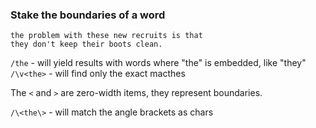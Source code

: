 ### Stake the boundaries of a word

```
the problem with these new recruits is that
they don't keep their boots clean.
```

`/the` - will yield results with words where "the" is embedded, like "they"  
`/\v<the>` - will find only the exact macthes  

The `<` and `>` are zero-width items, they represent boundaries.

`/\<the\>` - will match the angle brackets as chars  


